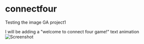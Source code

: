 # connectfour
Testing the image
GA project1

I will be adding a "welcome to connect four game!" text animation
![Screenshot](img/Connect4wireframe.jpg)
